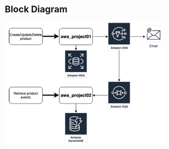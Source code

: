 # Block Diagram

![](https://github.com/rodrigodonizettio/dm123DevAppAWS/blob/master/BLOCK-DIAGRAM_FinalProject.PNG)